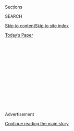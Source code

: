 <div id="app">

<div>

<div>

<div>

<div class="NYTAppHideMasthead css-1q2w90k e1suatyy0">

<div class="section css-ui9rw0 e1suatyy2">

<div class="css-eph4ug er09x8g0">

<div class="css-6n7j50">

</div>

<span class="css-1dv1kvn">Sections</span>

<div class="css-10488qs">

<span class="css-1dv1kvn">SEARCH</span>

</div>

[Skip to content](#site-content)[Skip to site
index](#site-index)

</div>

<div class="css-10698na e1huz5gh0">

</div>

</div>

<div id="masthead-bar-one" class="section hasLinks css-15hmgas e1csuq9d3">

<div class="css-uqyvli e1csuq9d0">

</div>

<div class="css-1uqjmks e1csuq9d1">

</div>

<div class="css-9e9ivx">

[](https://myaccount.nytimes3xbfgragh.onion/auth/login?response_type=cookie&client_id=vi)

</div>

<div class="css-1bvtpon e1csuq9d2">

[Today’s
Paper](https://www.nytimes3xbfgragh.onion/section/todayspaper)

</div>

</div>

</div>

</div>

<div data-aria-hidden="false">

<div id="site-content" data-role="main">

<div>

<div class="css-1aor85t" style="opacity:0.000000001;z-index:-1;visibility:hidden">

<div class="css-1hqnpie">

<div class="css-epjblv">

<span class="css-17xtcya">[Opinion](/section/opinion)</span><span class="css-x15j1o">|</span><span class="css-fwqvlz">Trump,
Please Quit Before You’re
Fired</span>

</div>

<div class="css-k008qs">

<div class="css-1iwv8en">

<span class="css-18z7m18"></span>

<div>

</div>

</div>

<span class="css-1n6z4y">https://nyti.ms/39HSQtL</span>

<div class="css-1705lsu">

<div class="css-4xjgmj">

<div class="css-4skfbu" data-role="toolbar" data-aria-label="Social Media Share buttons, Save button, and Comments Panel with current comment count" data-testid="share-tools">

  - 
  - 
  - 
  - 
    
    <div class="css-6n7j50">
    
    </div>

  - 

</div>

</div>

</div>

</div>

</div>

</div>

<div id="NYT_TOP_BANNER_REGION" class="css-13pd83m">

</div>

<div id="top-wrapper" class="css-1sy8kpn">

<div id="top-slug" class="css-l9onyx">

Advertisement

</div>

[Continue reading the main
story](#after-top)

<div class="ad top-wrapper" style="text-align:center;height:100%;display:block;min-height:250px">

<div id="top" class="place-ad" data-position="top" data-size-key="top">

</div>

</div>

<div id="after-top">

</div>

</div>

<div>

<div class="css-v5btjw etb61u70">

<div class="css-v05ibm etb61u71">

[Opinion](/section/opinion)

</div>

</div>

<div id="sponsor-wrapper" class="css-1hyfx7x">

<div id="sponsor-slug" class="css-19vbshk">

Supported by

</div>

[Continue reading the main
story](#after-sponsor)

<div id="sponsor" class="ad sponsor-wrapper" style="text-align:center;height:100%;display:block">

</div>

<div id="after-sponsor">

</div>

</div>

<div class="css-186x18t">

</div>

<div class="css-1vkm6nb ehdk2mb0">

# Trump, Please Quit Before You’re Fired

</div>

By walking away, he can save the lives of supporters who have listened
to his lethal quackery.

<div class="css-18e8msd">

<div class="css-vp77d3 epjyd6m0">

<div class="css-1p10dcb ey68jwv0" data-aria-hidden="true">

[![Timothy
Egan](https://static01.graylady3jvrrxbe.onion/images/2018/05/11/opinion/timothy-egan/timothy-egan-thumbLarge.png
"Timothy Egan")](https://www.nytimes3xbfgragh.onion/by/timothy-egan)

</div>

<div class="css-1baulvz">

By [<span class="css-1baulvz last-byline" itemprop="name">Timothy
Egan</span>](https://www.nytimes3xbfgragh.onion/by/timothy-egan)

<div class="css-8atqhb">

Contributing Opinion Writer

</div>

</div>

</div>

  - July 31,
    2020

  - 
    
    <div class="css-4xjgmj">
    
    <div class="css-d8bdto" data-role="toolbar" data-aria-label="Social Media Share buttons, Save button, and Comments Panel with current comment count" data-testid="share-tools">
    
      - 
      - 
      - 
      - 
        
        <div class="css-6n7j50">
        
        </div>
    
      - 
    
    </div>
    
    </div>

</div>

<div class="css-79elbk" data-testid="photoviewer-wrapper">

<div class="css-z3e15g" data-testid="photoviewer-wrapper-hidden">

</div>

<div class="css-1a48zt4 ehw59r15" data-testid="photoviewer-children">

![<span class="css-cnj6d5 e1z0qqy90" itemprop="copyrightHolder"><span class="css-1ly73wi e1tej78p0">Credit...</span><span><span>Samuel
Corum for The New York
Times</span></span></span>](https://static01.graylady3jvrrxbe.onion/images/2020/07/31/opinion/31eganWeb/31eganWeb-articleLarge.jpg?quality=75&auto=webp&disable=upscale)

</div>

</div>

</div>

<div class="section meteredContent css-1r7ky0e" name="articleBody" itemprop="articleBody">

<div class="css-1fanzo5 StoryBodyCompanionColumn">

<div class="css-53u6y8">

It was clear when President Trump woke up on Thursday morning, with no
pollster left to lie to him, and not enough Fox News sycophancy to fill
his cereal bowl, that he would have to play one of the last tricks in
the dictator’s handbook.

He floated the idea of breaching the Constitution by [illegally delaying
the national
election](https://www.nytimes3xbfgragh.onion/2020/07/30/us/elections/biden-vs-trump.html).
It follows his logic on a pandemic that has taken more than 150,000
American lives. If there were less testing for the coronavirus, cases
would go down. Ergo, if there were no election on Nov. 3, he couldn’t be
booted from office in a wipeout. *The stable genius strikes again\!*

Here’s a better suggestion: As a mortal threat to those looking for
life-or-death guidance from the White House, he should do humanity a
favor and surrender now. He can quit while he’s only behind by 10 points
or so. More important, by walking away today, he can save many lives of
supporters who have listened to the lethal quackery from the
presidential podium.

He gave up in the war on Covid-19 from Day 1, when he declared that
there was nothing to worry about, it would all soon disappear like
magic. And his throw-in-the-towel tactics continue to this day, as he
promotes the harmful and bizarre suggestions of a woman who also
believes in demon sperm transmitted through dreams.

</div>

</div>

<div class="css-1fanzo5 StoryBodyCompanionColumn">

<div class="css-53u6y8">

And here’s the net result of a country run by a crackpot: On a single
day this week, there were nearly twice as many Covid-19 deaths in just
one American state, Texas, than in the five major countries of Western
Europe combined. On that same day, Thursday, the Covid Tracking Project
reported 1,400 American deaths, the most in a single day since May 15.

Trump publicly quit on his country two years ago, when he chose Vladimir
Putin’s word over that of American intelligence officials, [the infamous
sellout in
Helsinki](https://www.nytimes3xbfgragh.onion/2018/07/16/opinion/putin-trump-meeting-helsinki.html).
So it was no surprise when the two leaders spoke by phone this week that
[Trump did not even raise the
question](https://www.nytimes3xbfgragh.onion/2020/07/29/us/politics/trump-putin-bounties.html)
of Russians paying a bounty to have American soldiers killed in
Afghanistan. That is dereliction of duty, son.

He quit on the economy in early spring, when he pushed for a widespread
reopening, even though health experts warned that the results could be
catastrophic. And thus, this week we saw the [largest drop in economic
output](https://www.nytimes3xbfgragh.onion/2020/07/30/business/economy/q2-gdp-coronavirus-economy.html)
on record, as people were afraid to resume normal commerce in a country
fevered with viral hot spots.

Trump has yet to realize what every sensible business owner knows: The
only path back to prosperity is through the managed economic sacrifice
and uniform health guidelines needed to get the virus under control.

He quit on the Constitution, obstructing Congress and abusing power, in
the scheme to tie aid to a struggling ally to [a demand that Ukraine dig
up
dirt](https://www.nytimes3xbfgragh.onion/2019/11/04/opinion/trump-ukraine.html)
on a political opponent.

</div>

</div>

<div class="css-1fanzo5 StoryBodyCompanionColumn">

<div class="css-53u6y8">

From there, he’s become increasingly authoritarian. Clearing a park full
of peaceful protesters by force in order to stage a photo op with a
Bible was just the start.

Of late, Trump has been itching for a riot. With buildings aflame,
windows smashed and mobs in the streets, he could fulfill his prophecy
of being the only man able to fix the American carnage he warned us
about. Majorities support changes needed to root out systemic racism.
The only way that Trump can hold back the tide is to change the story.

Except, some of the players are not who we think they are. The police
have identified the man who turned largely peaceful Black Lives Matter
protests into mayhem in Minneapolis — the [window-smashing Umbrella
Man](https://www.startribune.com/police-umbrella-man-was-a-white-supremacist-trying-to-incite-floyd-rioting/571932272/)
— as a white supremacist.

Sending Trump’s troops into American cities appears to have backfired,
even as the president announced plans to possibly send new federal
agents into Cleveland, Milwaukee and Detroit, counting on swing state
showdowns for the Fox News machine.

If Trump were to quit, he would join Richard Nixon in disgrace — he’d be
an impeached president (Nixon quit on the brink of impeachment) forced
from office. Except, Nixon is a notch higher in the hell-scape, given
his diplomatic openings in China and his signing of landmark
environmental laws.

Delaying the Nov. 3 election is not only illegal, it would be
unprecedented. Lincoln held the regular election during the Civil War,
and Franklin Roosevelt faced voters on time during World War II.

If Trump were to walk away today, the likely nominee of his party would
be Mike Pence. And Democrats shouldn’t be afraid of facing Pence. He’s
Trump with a pious veneer, the man sent to the border to justify putting
kids in cages, the Stepford veep always there with a timely bootlick.
And of course, he carries a portfolio of failure as the man chosen to
oversee the federal government’s disastrous response to the pandemic.

</div>

</div>

<div class="css-1fanzo5 StoryBodyCompanionColumn">

<div class="css-53u6y8">

Quitting before an election would deprive Americans of the satisfaction
of rejecting him by an overwhelming margin, a national shower to clean
off four years of his grime and grift.

But there’s another image, equally satisfying. Trump could play one last
gambit in the dictator’s checklist and refuse to leave office on Jan. 20
— election or no election — as required by the Constitution. If he does
this, a weary nation would be rewarded with a presidential perp walk, as
Trump is escorted out of the White House and into infamy by the military
police.

*The Times is committed to publishing* [*a diversity of
letters*](https://www.nytimes3xbfgragh.onion/2019/01/31/opinion/letters/letters-to-editor-new-york-times-women.html)
*to the editor. We’d like to hear what you think about this or any of
our articles. Here are some*
[*tips*](https://help.nytimes3xbfgragh.onion/hc/en-us/articles/115014925288-How-to-submit-a-letter-to-the-editor)*.
And here’s our email:*
[*letters@NYTimes.com*](mailto:letters@NYTimes.com)*.*

*Follow The New York Times Opinion section on*
[*Facebook*](https://www.facebookcorewwwi.onion/nytopinion)*,* [*Twitter
(@NYTopinion)*](http://twitter.com/NYTOpinion) *and*
[*Instagram*](https://www.instagram.com/nytopinion/)*.*

Timothy Egan (@nytegan) is a contributing opinion writer who covers the
environment, the American West and politics. He is a winner of the
National Book Award and author, most recently, of “A Pilgrimage to
Eternity.”

</div>

</div>

<div>

</div>

</div>

<div>

</div>

<div>

</div>

<div>

</div>

<div>

<div id="bottom-wrapper" class="css-1ede5it">

<div id="bottom-slug" class="css-l9onyx">

Advertisement

</div>

[Continue reading the main
story](#after-bottom)

<div id="bottom" class="ad bottom-wrapper" style="text-align:center;height:100%;display:block;min-height:90px">

</div>

<div id="after-bottom">

</div>

</div>

</div>

</div>

</div>

## Site Index

<div>

</div>

## Site Information Navigation

  - [© <span>2020</span> <span>The New York Times
    Company</span>](https://help.nytimes3xbfgragh.onion/hc/en-us/articles/115014792127-Copyright-notice)

<!-- end list -->

  - [NYTCo](https://www.nytco.com/)
  - [Contact
    Us](https://help.nytimes3xbfgragh.onion/hc/en-us/articles/115015385887-Contact-Us)
  - [Work with us](https://www.nytco.com/careers/)
  - [Advertise](https://nytmediakit.com/)
  - [T Brand Studio](http://www.tbrandstudio.com/)
  - [Your Ad
    Choices](https://www.nytimes3xbfgragh.onion/privacy/cookie-policy#how-do-i-manage-trackers)
  - [Privacy](https://www.nytimes3xbfgragh.onion/privacy)
  - [Terms of
    Service](https://help.nytimes3xbfgragh.onion/hc/en-us/articles/115014893428-Terms-of-service)
  - [Terms of
    Sale](https://help.nytimes3xbfgragh.onion/hc/en-us/articles/115014893968-Terms-of-sale)
  - [Site
    Map](https://spiderbites.nytimes3xbfgragh.onion)
  - [Help](https://help.nytimes3xbfgragh.onion/hc/en-us)
  - [Subscriptions](https://www.nytimes3xbfgragh.onion/subscription?campaignId=37WXW)

</div>

</div>

</div>

</div>

